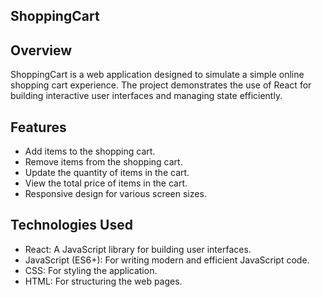 ## ShoppingCart
## Overview
 ShoppingCart is a web application designed to simulate a simple online shopping cart experience. The project demonstrates the use of React for building interactive user interfaces and managing state efficiently.

## Features
* Add items to the shopping cart.
* Remove items from the shopping cart.
* Update the quantity of items in the cart.
* View the total price of items in the cart.
* Responsive design for various screen sizes.
## Technologies Used 
* React: A JavaScript library for building user interfaces. 
* JavaScript (ES6+): For writing modern and efficient JavaScript code. 
* CSS: For styling the application. 
* HTML: For structuring the web pages.
